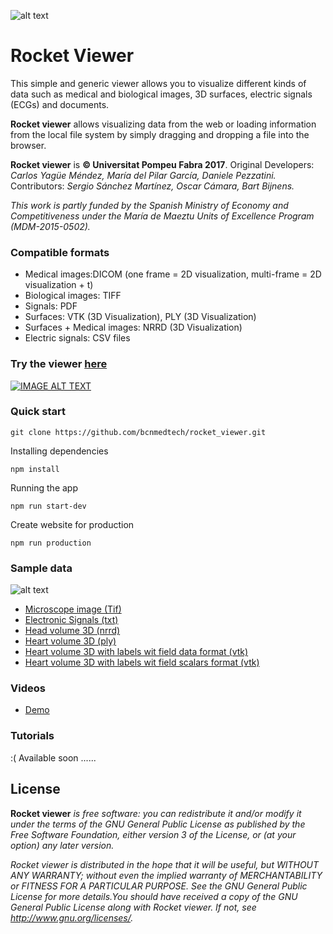 ![alt text](https://github.com/bcnmedtech/rocket_viewer/blob/master/assets/logo.png "Logo Title Text 1")

# Rocket Viewer

This simple and generic viewer allows you to visualize different kinds of data such as medical and biological images, 3D surfaces, electric signals (ECGs) and documents.

**Rocket viewer** allows visualizing data from the web or loading information from the local file system by simply dragging and dropping a file into the browser. 


**Rocket viewer** is **© Universitat Pompeu Fabra 2017**. 
Original Developers: *Carlos Yagüe Méndez, María del Pilar García, Daniele Pezzatini.* 
Contributors: *Sergio Sánchez Martínez, Oscar Cámara, Bart Bijnens.*

*This work is partly funded by the Spanish Ministry of Economy and Competitiveness under the María de Maeztu Units of Excellence Program (MDM-2015-0502).*

### Compatible formats

* Medical images:DICOM (one frame = 2D visualization, multi-frame = 2D visualization + t)
* Biological images: TIFF
* Signals: PDF
* Surfaces: VTK (3D Visualization), PLY (3D Visualization)
* Surfaces + Medical images: NRRD (3D Visualization)
* Electric signals: CSV files

### Try the viewer [here](http://rkt-viewer.surge.sh/)

[![IMAGE ALT TEXT](http://img.youtube.com/vi/EGo5Roh2fcA/0.jpg)](http://www.youtube.com/watch?v=EGo5Roh2fcA "Video Title")


### Quick start

```
git clone https://github.com/bcnmedtech/rocket_viewer.git
```

Installing dependencies

```
npm install
```

Running the app

```
npm run start-dev
```

Create website for production

```
npm run production
```

### Sample data

![alt text](https://github.com/bcnmedtech/rocket_viewer/blob/master/assets/folder_black.png "Logo Title Text 1")

* [Microscope image (Tif)](https://github.com/bcnmedtech/rocket_viewer/blob/master/sample_data/microscopy_image.tif)
* [Electronic Signals (txt)](https://github.com/bcnmedtech/rocket_viewer/blob/master/sample_data/signals.txt)
* [Head volume 3D (nrrd)](https://github.com/bcnmedtech/rocket_viewer/blob/master/sample_data/volume_3D_nrrd_head.nrrd)
* [Heart volume 3D (ply)](https://github.com/bcnmedtech/rocket_viewer/blob/master/sample_data/volume_3D_ply.ply)
* [Heart volume 3D with labels wit field data format (vtk)](https://github.com/bcnmedtech/rocket_viewer/blob/master/sample_data/volume_3D_vtk_field_data.vtk)
* [Heart volume 3D with labels wit field scalars format (vtk)](https://github.com/bcnmedtech/rocket_viewer/blob/master/sample_data/volume_3D_vtk_scalars.vtk)

### Videos

* [Demo](https://www.youtube.com/watch?v=EGo5Roh2fcA&feature=youtu.be)

### Tutorials

:(   Available soon ......

## License
**Rocket viewer** *is free software: you can redistribute it and/or modify
it under the terms of the GNU General Public License as published by
the Free Software Foundation, either version 3 of the License, or
(at your option) any later version.*

*Rocket viewer is distributed in the hope that it will be useful,
but WITHOUT ANY WARRANTY; without even the implied warranty of
MERCHANTABILITY or FITNESS FOR A PARTICULAR PURPOSE.  See the
GNU General Public License for more details.You should have received a copy of the GNU General Public License along with Rocket viewer.  If not, see <http://www.gnu.org/licenses/>.*